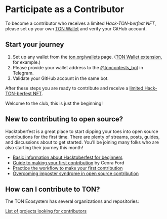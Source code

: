 # Participate as a Contributor

To become a contributor who receives a limited *Hack-TON-berfest NFT*, please set up your own [TON Wallet](https://ton.org/wallets) and verify your GitHub account.

## Start your journey

1. Set up any wallet from the [ton.org/wallets](https://ton.org/wallets) page. ([TON Wallet extension](https://chrome.google.com/webstore/detail/ton-wallet/nphplpgoakhhjchkkhmiggakijnkhfnd), for example.)
2. Please provide your wallet address to the [@toncontests_bot](https://t.me/toncontests_bot) in Telegram.
3. Validate your GitHub account in the same bot.

After these steps you are ready to contribute and receive a [limited Hack-TON-berfest NFT](/contribute/hacktoberfest/#what-the-rewards).

Welcome to the club, this is just the beginning!

## New to contributing to open source?

Hacktoberfest is a great place to start dipping your toes into open source contributions for the first time. There are plenty of streams, posts, guides, and discussions about to get started. You’ll be joining many folks who are also starting their journey this month!

* [Basic information about Hacktoberfest for beginners](https://hacktoberfest.com/participation/#beginner-resources)
* [Guide to making your first contribution](https://dev.to/codesandboxio/how-to-make-your-first-open-source-contribution-2oim) by Ceora Ford
* [Practice the workflow to make your first contribution](https://github.com/firstcontributions/first-contributions)
* [Overcoming imposter syndrome in open source contribution](https://blackgirlbytes.dev/conquering-the-fear-of-contributing-to-open-source)

## How can I contribute to TON?

The TON Ecosystem has several organizations and repositories:

<span className="DocsMarkdown--button-group-content">
  <a href="/hacktonberfest"
     className="Button Button-is-docs-primary">
    List of projects looking for contributors
  </a>
</span>
